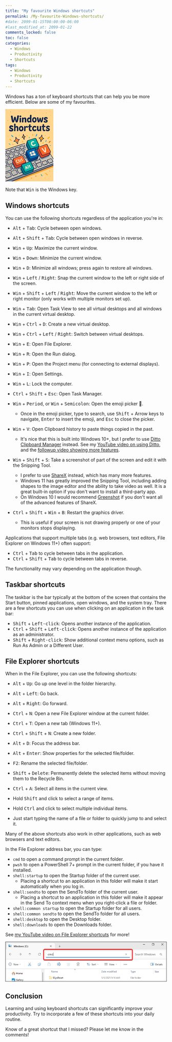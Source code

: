 ```yaml
---
title: "My favourite Windows shortcuts"
permalink: /My-favourite-Windows-shortcuts/
#date: 2099-01-15T00:00:00-06:00
#last_modified_at: 2099-01-22
comments_locked: false
toc: false
categories:
  - Windows
  - Productivity
  - Shortcuts
tags:
  - Windows
  - Productivity
  - Shortcuts
---
```


Windows has a ton of keyboard shortcuts that can help you be more efficient.
Below are some of my favourites.

![Windows shortcuts cartoon image](/assets/Posts/2025-09-24-My-favourit-Windows-shortcuts/windows-shortcuts-cartoon-image.png)

Note that <kbd>Win</kbd> is the Windows key.

## Windows shortcuts

You can use the following shortcuts regardless of the application you're in:

- <kbd>Alt</kbd> + <kbd>Tab</kbd>: Cycle between open windows.
- <kbd>Alt</kbd> + <kbd>Shift</kbd> + <kbd>Tab</kbd>: Cycle between open windows in reverse.

- <kbd>Win</kbd> + <kbd>Up</kbd>: Maximize the current window.
- <kbd>Win</kbd> + <kbd>Down</kbd>: Minimize the current window.
- <kbd>Win</kbd> + <kbd>D</kbd>: Minimize all windows; press again to restore all windows.
- <kbd>Win</kbd> + <kbd>Left</kbd> / <kbd>Right</kbd>: Snap the current window to the left or right side of the screen.
- <kbd>Win</kbd> + <kbd>Shift</kbd> + <kbd>Left</kbd> / <kbd>Right</kbd>: Move the current window to the left or right monitor (only works with multiple monitors set up).

- <kbd>Win</kbd> + <kbd>Tab</kbd>: Open Task View to see all virtual desktops and all windows in the current virtual desktop.
- <kbd>Win</kbd> + <kbd>Ctrl</kbd> + <kbd>D</kbd>: Create a new virtual desktop.
- <kbd>Win</kbd> + <kbd>Ctrl</kbd> + <kbd>Left</kbd> / <kbd>Right</kbd>: Switch between virtual desktops.

- <kbd>Win</kbd> + <kbd>E</kbd>: Open File Explorer.
- <kbd>Win</kbd> + <kbd>R</kbd>: Open the Run dialog.
- <kbd>Win</kbd> + <kbd>P</kbd>: Open the Project menu (for connecting to external displays).
- <kbd>Win</kbd> + <kbd>I</kbd>: Open Settings.
- <kbd>Win</kbd> + <kbd>L</kbd>: Lock the computer.
- <kbd>Ctrl</kbd> + <kbd>Shift</kbd> + <kbd>Esc</kbd>: Open Task Manager.
- <kbd>Win</kbd> + <kbd>Period</kbd>, or <kbd>Win</kbd> + <kbd>Semicolon</kbd>: Open the emoji picker 🤩.
  - Once in the emoji picker, type to search, use <kbd>Shift</kbd> + Arrow keys to navigate, <kbd>Enter</kbd> to insert the emoji, and <kbd>Esc</kbd> to close the picker.

- <kbd>Win</kbd> + <kbd>V</kbd>: Open Clipboard history to paste things copied in the past.
  - It's nice that this is built into Windows 10+, but I prefer to use [Ditto Clipboard Manager](https://sabrogden.github.io/Ditto/) instead.
  See my [YouTube video on using Ditto](https://youtu.be/bBvKvJfWw2c?si=VCoUFqnJAV5VwnAn), and the [followup video showing more features](https://youtu.be/0fRL6PFGckM?si=wILKOwQg1msrnVVN).
- <kbd>Win</kbd> + <kbd>Shift</kbd> + <kbd>S</kbd>: Take a screenshot of part of the screen and edit it with the Snipping Tool.
  - I prefer to use [ShareX](https://getsharex.com) instead, which has many more features.
  - Windows 11 has greatly improved the Snipping Tool, including adding shapes to the image editor and the ability to take video as well.
  It is a great built-in option if you don't want to install a third-party app.
  - On Windows 10 I would recommend [Greenshot](https://getgreenshot.org) if you don't want all of the advanced features of ShareX.

- <kbd>Ctrl</kbd> + <kbd>Shift</kbd> + <kbd>Win</kbd> + <kbd>B</kbd>: Restart the graphics driver.
  - This is useful if your screen is not drawing properly or one of your monitors stops displaying.

Applications that support multiple tabs (e.g. web browsers, text editors, File Explorer on Windows 11+) often support:

- <kbd>Ctrl</kbd> + <kbd>Tab</kbd> to cycle between tabs in the application.
- <kbd>Ctrl</kbd> + <kbd>Shift</kbd> + <kbd>Tab</kbd> to cycle between tabs in reverse.

The functionality may vary depending on the application though.

## Taskbar shortcuts

The taskbar is the bar typically at the bottom of the screen that contains the Start button, pinned applications, open windows, and the system tray.
There are a few shortcuts you can use when clicking on an application in the task bar:

- <kbd>Shift</kbd> + <kbd>Left-click</kbd>: Opens another instance of the application.
- <kbd>Ctrl</kbd> + <kbd>Shift</kbd> + <kbd>Left-click</kbd>: Opens another instance of the application as an administrator.
- <kbd>Shift</kbd> + <kbd>Right-click</kbd>: Show additional context menu options, such as Run As Admin or a Different User.

## File Explorer shortcuts

When in the File Explorer, you can use the following shortcuts:

- <kbd>Alt</kbd> + <kbd>Up</kbd>: Go up one level in the folder hierarchy.
- <kbd>Alt</kbd> + <kbd>Left</kbd>: Go back.
- <kbd>Alt</kbd> + <kbd>Right</kbd>: Go forward.

- <kbd>Ctrl</kbd> + <kbd>N</kbd>: Open a new File Explorer window at the current folder.
- <kbd>Ctrl</kbd> + <kbd>T</kbd>: Open a new tab (Windows 11+).
- <kbd>Ctrl</kbd> + <kbd>Shift</kbd> + <kbd>N</kbd>: Create a new folder.

- <kbd>Alt</kbd> + <kbd>D</kbd>: Focus the address bar.
- <kbd>Alt</kbd> + <kbd>Enter</kbd>: Show properties for the selected file/folder.
- <kbd>F2</kbd>: Rename the selected file/folder.
- <kbd>Shift</kbd> + <kbd>Delete</kbd>: Permanently delete the selected items without moving them to the Recycle Bin.

- <kbd>Ctrl</kbd> + <kbd>A</kbd>: Select all items in the current view.
- Hold <kbd>Shift</kbd> and click to select a range of items.
- Hold <kbd>Ctrl</kbd> and click to select multiple individual items.
- Just start typing the name of a file or folder to quickly jump to and select it.

Many of the above shortcuts also work in other applications, such as web browsers and text editors.

In the File Explorer address bar, you can type:

- `cmd` to open a command prompt in the current folder.
- `pwsh` to open a PowerShell 7+ prompt in the current folder, if you have it installed.
- `shell:startup` to open the Startup folder of the current user.
  - Placing a shortcut to an application in this folder will make it start automatically when you log in.
- `shell:sendto` to open the SendTo folder of the current user.
  - Placing a shortcut to an application in this folder will make it appear in the Send To context menu when you right-click a file or folder.
- `shell:common startup` to open the Startup folder for all users.
- `shell:common sendto` to open the SendTo folder for all users.
- `shell:desktop` to open the Desktop folder.
- `shell:downloads` to open the Downloads folder.

See [my YouTube video on File Explorer shortcuts](https://youtu.be/-ixXAB2Gc0M?si=1lJ7Bx7UJqAQ6U5O) for more!

![File Explorer address bar](/assets/Posts/2025-09-24-My-favourit-Windows-shortcuts/file-explorer-address-bar.png)

## Conclusion

Learning and using keyboard shortcuts can significantly improve your productivity.
Try to incorporate a few of these shortcuts into your daily routine.

Know of a great shortcut that I missed?
Please let me know in the comments!
